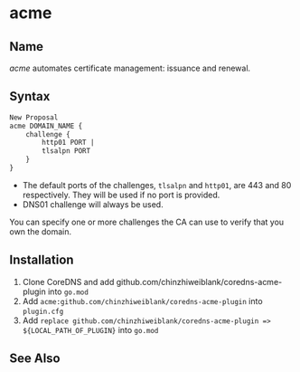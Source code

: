 # acme

## Name
*acme* automates certificate management: issuance and renewal.

## Syntax
~~~txt
New Proposal
acme DOMAIN_NAME {
    challenge {
        http01 PORT |
        tlsalpn PORT
    }
}
~~~

* The default ports of the challenges, `tlsalpn` and `http01`, are 443 and 80 respectively. They will be used if no port is provided.
* DNS01 challenge will always be used.

You can specify one or more challenges the CA can use to verify that
you own the domain.

## Installation
1. Clone CoreDNS and add github.com/chinzhiweiblank/coredns-acme-plugin into `go.mod`
2. Add `acme:github.com/chinzhiweiblank/coredns-acme-plugin` into `plugin.cfg`
3. Add `replace github.com/chinzhiweiblank/coredns-acme-plugin => ${LOCAL_PATH_OF_PLUGIN}` into `go.mod`

## See Also
